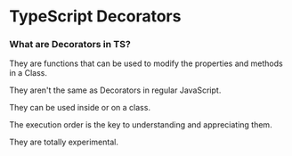 # TypeScript Decorators

### What are Decorators in TS?

They are functions that can be used to modify the properties and methods in a Class.

They aren't the same as Decorators in regular JavaScript.

They can be used inside or on a class.

The execution order is the key to understanding and appreciating them.

They are totally experimental.
